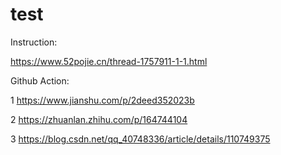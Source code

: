 # test
Instruction:

https://www.52pojie.cn/thread-1757911-1-1.html 


Github Action:

1 https://www.jianshu.com/p/2deed352023b

2 https://zhuanlan.zhihu.com/p/164744104

3 https://blog.csdn.net/qq_40748336/article/details/110749375
